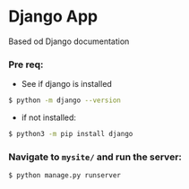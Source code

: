 # Django App

Based od Django documentation

### Pre req:
* See if django is installed
```sh
$ python -m django --version
```
* if not installed:
```sh
$ python3 -m pip install django
```

### Navigate to `mysite/` and run the server:
```sh
$ python manage.py runserver
```
